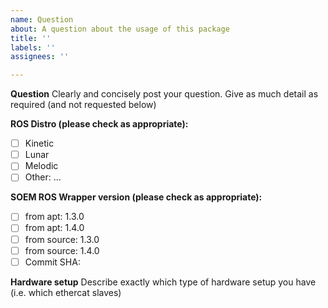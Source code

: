 ```yaml
---
name: Question
about: A question about the usage of this package
title: ''
labels: ''
assignees: ''

---
```


**Question**
Clearly and concisely post your question. Give as much detail as required (and not requested below)

**ROS Distro (please check as appropriate):**
 - [ ] Kinetic
 - [ ] Lunar
 - [ ] Melodic
 - [ ] Other: ...

**SOEM ROS Wrapper version (please check as appropriate):**
 - [ ] from apt: 1.3.0
 - [ ] from apt: 1.4.0
 - [ ] from source: 1.3.0
 - [ ] from source: 1.4.0
 - [ ] Commit SHA:

**Hardware setup**
Describe exactly which type of hardware setup you have (i.e. which ethercat slaves)
